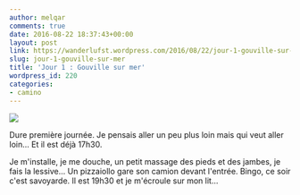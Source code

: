 ```yaml
---
author: melqar
comments: true
date: 2016-08-22 18:37:43+00:00
layout: post
link: https://wanderlufst.wordpress.com/2016/08/22/jour-1-gouville-sur-mer/
slug: jour-1-gouville-sur-mer
title: 'Jour 1 : Gouville sur mer'
wordpress_id: 220
categories:
- camino
---
```


[![](http://wanderlufst.files.wordpress.com/2016/08/wp-image-2058732199jpg.jpg)](http://wanderlufst.files.wordpress.com/2016/08/wp-image-2058732199jpg.jpg)

Dure première journée. Je pensais aller un peu plus loin mais qui veut aller loin... Et il est déjà 17h30. 

Je m'installe, je me douche, un petit massage des pieds et des jambes, je fais la lessive... Un pizzaiollo gare son camion devant l'entrée. Bingo, ce soir c'est savoyarde. 
Il est 19h30 et je m'écroule sur mon lit...
